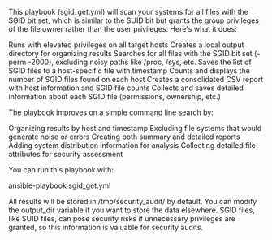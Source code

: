 This playbook (sgid_get.yml) will scan your systems for all files with the SGID bit set, which is similar to the SUID bit but grants the group privileges of the file owner rather than the user privileges. Here's what it does:

Runs with elevated privileges on all target hosts
Creates a local output directory for organizing results
Searches for all files with the SGID bit set (-perm -2000), excluding noisy paths like /proc, /sys, etc.
Saves the list of SGID files to a host-specific file with timestamp
Counts and displays the number of SGID files found on each host
Creates a consolidated CSV report with host information and SGID file counts
Collects and saves detailed information about each SGID file (permissions, ownership, etc.)

The playbook improves on a simple command line search by:

Organizing results by host and timestamp
Excluding file systems that would generate noise or errors
Creating both summary and detailed reports
Adding system distribution information for analysis
Collecting detailed file attributes for security assessment

You can run this playbook with:

ansible-playbook sgid_get.yml

All results will be stored in /tmp/security_audit/ by default. You can modify the output_dir variable if you want to store the data elsewhere.
SGID files, like SUID files, can pose security risks if unnecessary privileges are granted, so this information is valuable for security audits.
